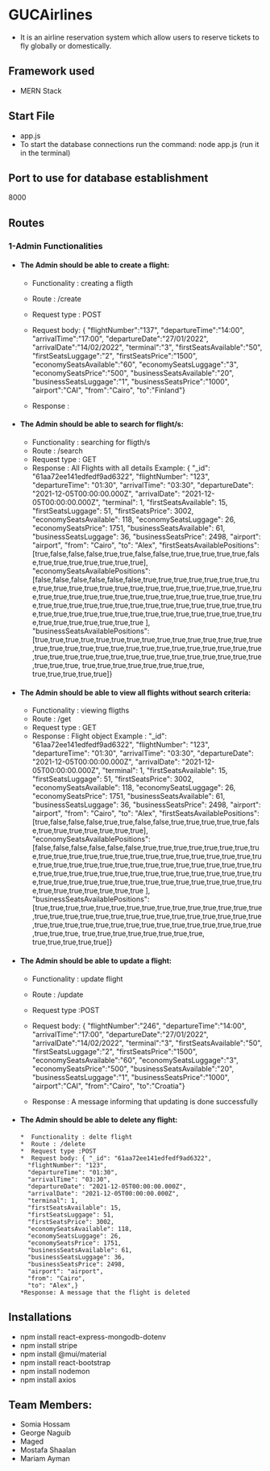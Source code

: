 # GUCAirlines
* It is an airline reservation system which allow users to reserve tickets to fly globally or domestically.



## Framework used
* MERN Stack



## Start File
* app.js
* To start the database connections run the command: node app.js (run it in the terminal)



## Port to use for database establishment 
 8000
 
 ## Routes
 
 ### 1-Admin Functionalities
  * #### The Admin should be able to create a flight:
     *  Functionality : creating a fligth
     *  Route : /create
     *  Request type : POST
     *  Request body: {
        "flightNumber":"137",
        "departureTime":"14:00",
        "arrivalTime":"17:00",
        "departureDate":"27/01/2022",
        "arrivalDate":"14/02/2022",
        "terminal":"3",
        "firstSeatsAvailable":"50",
        "firstSeatsLuggage":"2",
        "firstSeatsPrice":"1500",
        "economySeatsAvailable":"60",
        "economySeatsLuggage":"3",
        "economySeatsPrice":"500",
        "businessSeatsAvailable":"20",
        "businessSeatsLuggage":"1",
        "businessSeatsPrice":"1000",
        "airport":"CAI",
        "from":"Cairo",
        "to":"Finland"}

     *  Response :  


  * #### The Admin should be able to search for flight/s:
      *  Functionality : searching for fligth/s
      *  Route : /search
      *  Request type : GET
      *  Response : All Flights with all details Example: {
        "_id": "61aa72ee141edfedf9ad6322",
        "flightNumber": "123",
        "departureTime": "01:30",
        "arrivalTime": "03:30",
        "departureDate": "2021-12-05T00:00:00.000Z",
        "arrivalDate": "2021-12-05T00:00:00.000Z",
        "terminal": 1,
        "firstSeatsAvailable": 15,
        "firstSeatsLuggage": 51,
        "firstSeatsPrice": 3002,
        "economySeatsAvailable": 118,
        "economySeatsLuggage": 26,
        "economySeatsPrice": 1751,
        "businessSeatsAvailable": 61,
        "businessSeatsLuggage": 36,
        "businessSeatsPrice": 2498,
        "airport": "airport",
        "from": "Cairo",
        "to": "Alex",
        "firstSeatsAvailablePositions": [true,false,false,false,true,true,false,false,true,true,true,true,true,false,true,true,true,true,true,true,true],
        "economySeatsAvailablePositions": [false,false,false,false,false,false,true,true,true,true,true,true,true,true,true,true,true,true,true,true,true,true,true,true,true,true,true,true,true,true,true,true,true,true,true,true,true,true,true,true,true,true,true,true,true,true,true,true,true,true,true,true,true,true,true,true,true,true,true,true,true,true,true,true,true,true,true,true,true,true,true,true,true,true,true,true,true,true,true,true,true
        ],
        "businessSeatsAvailablePositions":[true,true,true,true,true,true,true,true,true,true,true,true,true,true,true,true,true,true,true,true,true,true,true,true,true,true,true,true,true,true,true,true,true,true,true,true,true,true,true,true,true,true,true,true,true,true,true,true, true,true,true,true,true,true,true,true, true,true,true,true,true]}



  * #### The Admin should be able to view all flights without search criteria:
      *  Functionality : viewing fligths
      *  Route : /get
      *  Request type : GET
      *  Response : Flight object Example :  "_id": "61aa72ee141edfedf9ad6322",
        "flightNumber": "123",
        "departureTime": "01:30",
        "arrivalTime": "03:30",
        "departureDate": "2021-12-05T00:00:00.000Z",
        "arrivalDate": "2021-12-05T00:00:00.000Z",
        "terminal": 1,
        "firstSeatsAvailable": 15,
        "firstSeatsLuggage": 51,
        "firstSeatsPrice": 3002,
        "economySeatsAvailable": 118,
        "economySeatsLuggage": 26,
        "economySeatsPrice": 1751,
        "businessSeatsAvailable": 61,
        "businessSeatsLuggage": 36,
        "businessSeatsPrice": 2498,
        "airport": "airport",
        "from": "Cairo",
        "to": "Alex",
        "firstSeatsAvailablePositions": [true,false,false,false,true,true,false,false,true,true,true,true,true,false,true,true,true,true,true,true,true],
        "economySeatsAvailablePositions": [false,false,false,false,false,false,true,true,true,true,true,true,true,true,true,true,true,true,true,true,true,true,true,true,true,true,true,true,true,true,true,true,true,true,true,true,true,true,true,true,true,true,true,true,true,true,true,true,true,true,true,true,true,true,true,true,true,true,true,true,true,true,true,true,true,true,true,true,true,true,true,true,true,true,true,true,true,true,true,true,true
        ],
        "businessSeatsAvailablePositions":[true,true,true,true,true,true,true,true,true,true,true,true,true,true,true,true,true,true,true,true,true,true,true,true,true,true,true,true,true,true,true,true,true,true,true,true,true,true,true,true,true,true,true,true,true,true,true,true, true,true,true,true,true,true,true,true, true,true,true,true,true]}

 * #### The Admin should be able to update a flight:
      *  Functionality : update flight
      *  Route : /update
      *  Request type :POST
      *  Request body:  {
        "flightNumber":"246",
        "departureTime":"14:00",
        "arrivalTime":"17:00",
        "departureDate":"27/01/2022",
        "arrivalDate":"14/02/2022",
        "terminal":"3",
        "firstSeatsAvailable":"50",
        "firstSeatsLuggage":"2",
        "firstSeatsPrice":"1500",
        "economySeatsAvailable":"60",
        "economySeatsLuggage":"3",
        "economySeatsPrice":"500",
        "businessSeatsAvailable":"20",
        "businessSeatsLuggage":"1",
        "businessSeatsPrice":"1000",
        "airport":"CAI",
        "from":"Cairo",
        "to":"Croatia"}

      *  Response : A message informing that updating is done successfully

* #### The Admin should be able to delete any flight:
      *  Functionality : delte flight
      *  Route : /delete
      *  Request type :POST
      *  Request body: { "_id": "61aa72ee141edfedf9ad6322",
        "flightNumber": "123",
        "departureTime": "01:30",
        "arrivalTime": "03:30",
        "departureDate": "2021-12-05T00:00:00.000Z",
        "arrivalDate": "2021-12-05T00:00:00.000Z",
        "terminal": 1,
        "firstSeatsAvailable": 15,
        "firstSeatsLuggage": 51,
        "firstSeatsPrice": 3002,
        "economySeatsAvailable": 118,
        "economySeatsLuggage": 26,
        "economySeatsPrice": 1751,
        "businessSeatsAvailable": 61,
        "businessSeatsLuggage": 36,
        "businessSeatsPrice": 2498,
        "airport": "airport",
        "from": "Cairo",
        "to": "Alex",}
      *Response: A message that the flight is deleted
        
   

           	
       
   



 ## Installations
 * npm install react-express-mongodb-dotenv
 * npm install stripe
 * npm install @mui/material
 * npm install react-bootstrap
 * npm install nodemon
 * npm install axios


 ## Team Members:
* Somia Hossam 
* George Naguib
* Maged
* Mostafa Shaalan
* Mariam Ayman

